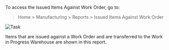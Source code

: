 To access the Issued Items Against Work Order, go to:

> Home > Manufacturing > Reports > Issued Items Against Work Order

![Task](https://docs.erpnext.com/files/items-against-wo.png)

Items that are issued against a Work Order and are transferred to the Work in Progress Warehouse are shown in this report.